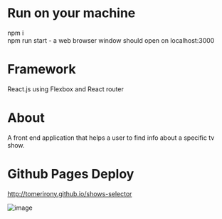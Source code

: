 
# Run on your machine #
npm i
<br/>
npm run start - a web browser window should open on localhost:3000

# Framework #

React.js using Flexbox and React router

# About #
A front end application that helps a user to find info about a specific tv show.

# Github Pages Deploy #
http://tomerirony.github.io/shows-selector

![image](https://user-images.githubusercontent.com/87696247/159749626-6b435135-7a9a-4b88-8ca2-6b62fa3b9f48.png)
